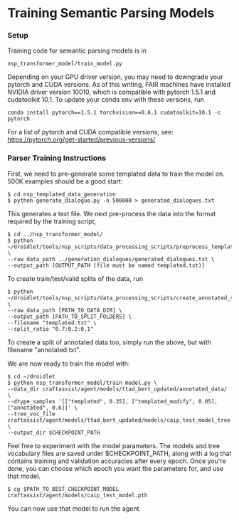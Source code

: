 # Training Semantic Parsing Models

### Setup

Training code for semantic parsing models is in
```
nsp_transformer_model/train_model.py
```

Depending on your GPU driver version, you may need to downgrade your pytorch and CUDA versions. As of this writing, FAIR machines have installed NVIDIA driver version 10010, which is compatible with pytorch 1.5.1 and cudatoolkit 10.1. To update your conda env with these versions, run
```
conda install pytorch==1.5.1 torchvision==0.6.1 cudatoolkit=10.1 -c pytorch
```

For a list of pytorch and CUDA compatible versions, see:
https://pytorch.org/get-started/previous-versions/

### Parser Training Instructions

First, we need to pre-generate some templated data to train the model on. 500K examples should be a good start:
```
$ cd nsp_templated_data_generation
$ python generate_dialogue.py -n 500000 > generated_dialogues.txt
```

This generates a text file. We next pre-process the data into the format required by the training script,
```
$ cd ../nsp_transformer_model/
$ python ~/droidlet/tools/nsp_scripts/data_processing_scripts/preprocess_templated.py \
--raw_data_path ../generation_dialogues/generated_dialogues.txt \
--output_path [OUTPUT_PATH (file must be named templated.txt)]
```

To create train/test/valid splits of the data, run
```
$ python ~/droidlet/tools/nsp_scripts/data_processing_scripts/create_annotated_split.py \
--raw_data_path [PATH_TO_DATA_DIR] \
--output_path [PATH_TO_SPLIT_FOLDERS] \
--filename "templated.txt" \
--split_ratio "0.7:0.2:0.1"
```

To create a split of annotated data too, simply run the above, but with filename "annotated.txt".

We are now ready to train the model with:
```
$ cd ~/droidlet
$ python nsp_transformer_model/train_model.py \
--data_dir craftassist/agent/models/ttad_bert_updated/annotated_data/ \
--dtype_samples '[["templated", 0.35], ["templated_modify", 0.05], ["annotated", 0.6]]' \
--tree_voc_file craftassist/agent/models/ttad_bert_updated/models/caip_test_model_tree.json \
--output_dir $CHECKPOINT_PATH
```

Feel free to experiment with the model parameters. The models and tree vocabulary files are saved under $CHECKPOINT_PATH, along with a log that contains training and validation accuracies after every epoch. Once you're done, you can choose which epoch you want the parameters for, and use that model.
```
$ cp $PATH_TO_BEST_CHECKPOINT_MODEL craftassist/agent/models/caip_test_model.pth
```

You can now use that model to run the agent.
